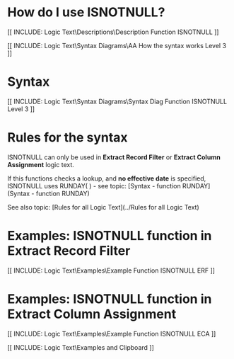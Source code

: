 
# How do I use ISNOTNULL? 

[[ INCLUDE: Logic Text\Descriptions\Description Function ISNOTNULL ]]

[[ INCLUDE: Logic Text\Syntax Diagrams\AA How the syntax works Level 3 ]]

# Syntax 

[[ INCLUDE: Logic Text\Syntax Diagrams\Syntax Diag Function ISNOTNULL Level 3 ]]

# Rules for the syntax 

ISNOTNULL can only be used in **Extract Record Filter** or **Extract Column Assignment** logic text.

If this functions checks a lookup, and **no effective date** is specified, ISNOTNULL uses RUNDAY\( \) - see topic: [Syntax - function RUNDAY](Syntax - function RUNDAY)

See also topic: [Rules for all Logic Text](../Rules for all Logic Text) 

# Examples: ISNOTNULL function in Extract Record Filter 

[[ INCLUDE: Logic Text\Examples\Example Function ISNOTNULL ERF ]]

# Examples: ISNOTNULL function in Extract Column Assignment 

[[ INCLUDE: Logic Text\Examples\Example Function ISNOTNULL ECA ]]

[[ INCLUDE: Logic Text\Examples and Clipboard ]]
